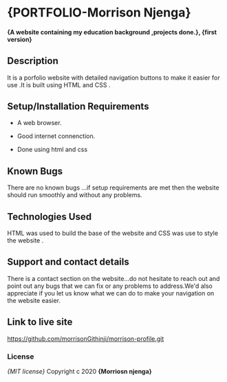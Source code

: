 
 # {PORTFOLIO-Morrison Njenga}
#### {A website containing my education background ,projects done.}, {first version}

## Description
It is a porfolio website with detailed navigation buttons to make it easier for use .It is built using HTML and CSS .
## Setup/Installation Requirements
* A web browser.

* Good internet connenction.

* Done using html and css
## Known Bugs
There are no known bugs ...if setup requirements are met then the website should run smoothly and without any problems.
## Technologies Used
HTML was used to build the base of the website and CSS was use to style the website .
## Support and contact details
There is a contact section on the website...do not hesitate to reach out and point out any bugs that we can fix or any problems to address.We'd also appreciate if you let us know what we can do to make your navigation on the website easier.

## Link to live site
https://github.com/morrisonGithinji/morrison-profile.git


### License
*{MIT license}*
Copyright c 2020 **{Morriosn njenga}**

